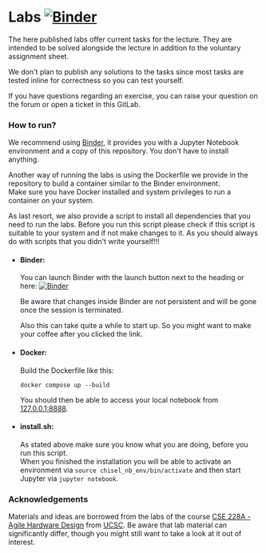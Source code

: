 # Labs [![Binder](https://mybinder.org/badge_logo.svg)](https://mybinder.org/v2/git/https%3A%2F%2Fgitlab.cs.uni-saarland.de%2Freineke%2Fsysarch-labs/HEAD?urlpath=tree)

The here published labs offer current tasks for the lecture.
They are intended to be solved alongside the lecture in addition to the voluntary assignment sheet.

We don't plan to publish any solutions to the tasks since most tasks are tested inline for correctness so you can test yourself.

If you have questions regarding an exercise, you can raise your question on the forum or open a ticket in this GitLab.

### How to run?

We recommend using [Binder](https://mybinder.org/), it provides you with a Jupyter Notebook environment and a copy of this repository. You don't have to install anything.

Another way of running the labs is using the Dockerfile we provide in the repository to build a container similar to the Binder environment.\
Make sure you have Docker installed and system privileges to run a container on your system.

As last resort, we also provide a script to install all dependencies that you need to run the labs. Before you run this script please check if this script is suitable to your system and if not make changes to it. As you should always do with scripts that you didn't write yourself!!!

- #### Binder:
    You can launch Binder with the launch button next to the heading or here: [![Binder](https://mybinder.org/badge_logo.svg)](https://mybinder.org/v2/git/https%3A%2F%2Fgitlab.cs.uni-saarland.de%2Freineke%2Fsysarch-labs/HEAD?urlpath=tree)

    Be aware that changes inside Binder are not persistent and will be gone once the session is terminated.

    Also this can take quite a while to start up. So you might want to make your coffee after you clicked the link.

- #### Docker:
    Build the Dockerfile like this:

    ```
    docker compose up --build
    ```

    You should then be able to access your local notebook from [127.0.0.1:8888](127.0.0.1:8888).

- #### install.sh:
    As stated above make sure you know what you are doing, before you run this script.\
    When you finished the installation you will be able to activate an environment via `source chisel_nb_env/bin/activate` and then start Jupyter via `jupyter notebook`.

### Acknowledgements

Materials and ideas are borrowed from the labs of the course [CSE 228A - Agile Hardware Design](https://classes.soe.ucsc.edu/cse228a/Winter24/) from [UCSC](https://www.ucsc.edu/). Be aware that lab material can significantly differ, though you might still want to take a look at it out of interest.